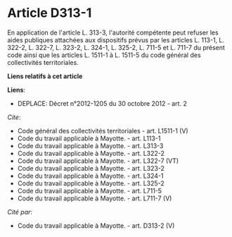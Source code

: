 # Article D313-1

En application de l'article L. 313-3, l'autorité compétente peut refuser les aides publiques attachées aux dispositifs prévus
par les articles L. 113-1, L. 322-2, 
L. 322-7, L. 323-2, L. 324-1, L. 325-2, L. 711-5 et L. 711-7 du présent code ainsi que les articles L. 1511-1 à L. 1511-5 du
code général des collectivités territoriales.

**Liens relatifs à cet article**

**Liens**:

  - DEPLACE: Décret n°2012-1205 du 30 octobre 2012 - art. 2

_Cite_:

  - Code général des collectivités territoriales - art. L1511-1 (V)
  - Code du travail applicable à Mayotte. - art. L113-1
  - Code du travail applicable à Mayotte. - art. L313-3
  - Code du travail applicable à Mayotte. - art. L322-2
  - Code du travail applicable à Mayotte. - art. L322-7 (VT)
  - Code du travail applicable à Mayotte. - art. L323-2
  - Code du travail applicable à Mayotte. - art. L324-1
  - Code du travail applicable à Mayotte. - art. L325-2
  - Code du travail applicable à Mayotte. - art. L711-5
  - Code du travail applicable à Mayotte. - art. L711-7 (V)

_Cité par_:

  - Code du travail applicable à Mayotte. - art. D313-2 (V)
